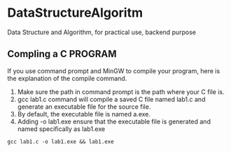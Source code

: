 # DataStructureAlgoritm
Data Structure and Algorithm, for practical use, backend purpose

## Compling a C PROGRAM
If you use command prompt and MinGW to compile your program, here is the explanation of
the compile command.
1. Make sure the path in command prompt is the path where your C file is.
2. gcc lab1.c command will compile a saved C file named lab1.c and generate an
executable file for the source file.
3. By default, the executable file is named a.exe.
4. Adding -o lab1.exe ensure that the executable file is generated and named specifically
as lab1.exe

```
gcc lab1.c -o lab1.exe && lab1.exe 
```
